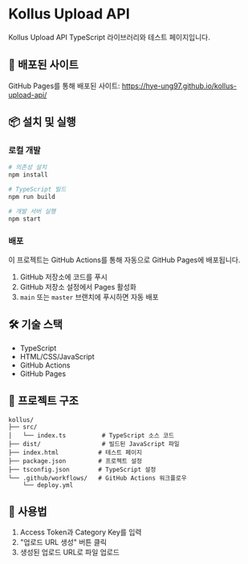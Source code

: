 # Kollus Upload API

Kollus Upload API TypeScript 라이브러리와 테스트 페이지입니다.

## 🚀 배포된 사이트

GitHub Pages를 통해 배포된 사이트: https://hye-ung97.github.io/kollus-upload-api/

## 📦 설치 및 실행

### 로컬 개발

```bash
# 의존성 설치
npm install

# TypeScript 빌드
npm run build

# 개발 서버 실행
npm start
```

### 배포

이 프로젝트는 GitHub Actions를 통해 자동으로 GitHub Pages에 배포됩니다.

1. GitHub 저장소에 코드를 푸시
2. GitHub 저장소 설정에서 Pages 활성화
3. `main` 또는 `master` 브랜치에 푸시하면 자동 배포

## 🛠️ 기술 스택

- TypeScript
- HTML/CSS/JavaScript
- GitHub Actions
- GitHub Pages

## 📁 프로젝트 구조

```
kollus/
├── src/
│   └── index.ts          # TypeScript 소스 코드
├── dist/                 # 빌드된 JavaScript 파일
├── index.html           # 테스트 페이지
├── package.json         # 프로젝트 설정
├── tsconfig.json        # TypeScript 설정
└── .github/workflows/   # GitHub Actions 워크플로우
    └── deploy.yml
```

## 📝 사용법

1. Access Token과 Category Key를 입력
2. "업로드 URL 생성" 버튼 클릭
3. 생성된 업로드 URL로 파일 업로드

